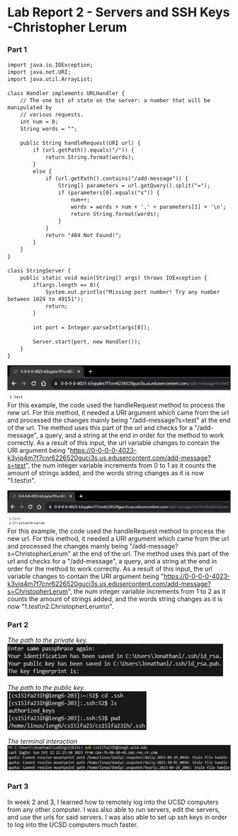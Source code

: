 <h1>Lab Report 2 - Servers and SSH Keys -Christopher Lerum</h1>
<h3>Part 1</h3>

    import java.io.IOException;
    import java.net.URI;
    import java.util.ArrayList;
    
    class Handler implements URLHandler {
        // The one bit of state on the server: a number that will be manipulated by
        // various requests.
        int num = 0;
        String words = "";
    
        public String handleRequest(URI url) {
            if (url.getPath().equals("/")) {
                return String.format(words);
            } 
            else {
                if (url.getPath().contains("/add-message")) {
                    String[] parameters = url.getQuery().split("=");
                    if (parameters[0].equals("s")) {
                        num++;
                        words = words + num + '.' + parameters[1] + '\n';
                        return String.format(words);
                    }
                }
                return "404 Not Found!";
            }
        }
    }
    
    class StringServer {
        public static void main(String[] args) throws IOException {
            if(args.length == 0){
                System.out.println("Missing port number! Try any number between 1024 to 49151");
                return;
            }
    
            int port = Integer.parseInt(args[0]);
    
            Server.start(port, new Handler());
        }
    }

![image](StringServer1.PNG)
For this example, the code used the handleRequest method to process the new url. For this method, it needed a URI argument which came from the url and processed the changes mainly being "/add-message?s=test" at the end of the url. The method uses this part of the url and checks for a "/add-message", a query, and a string at the end in order for the method to work correctly. As a result of this input, the url variable changes to contain the URI argument being "https://0-0-0-0-4023-k3vjq4m7f7cnr6226520guci3s.us.edusercontent.com/add-message?s=test", the num integer variable increments from 0 to 1 as it counts the amount of strings added, and the words string changes as it is now "1.test\n".

![image](StringServer2.PNG)
For this example, the code used the handleRequest method to process the new url. For this method, it needed a URI argument which came from the url and processed the changes mainly being "/add-message?s=ChristopherLerum" at the end of the url. The method uses this part of the url and checks for a "/add-message", a query, and a string at the end in order for the method to work correctly. As a result of this input, the url variable changes to contain the URI argument being "https://0-0-0-0-4023-k3vjq4m7f7cnr6226520guci3s.us.edusercontent.com/add-message?s=ChristopherLerum", the num integer variable increments from 1 to 2 as it counts the amount of strings added, and the words string changes as it is now "1.test\n2.ChristopherLerum\n".


<h3>Part 2</h3>

*The path to the private key.*\
![image](sshkey1.PNG)

*The path to the public key.*\
![image](sshkey2.PNG)

*The terminal interaction*\
![image](sshkey3.PNG)

<h3>Part 3</h3>
In week 2 and 3, I learned how to remotely log into the UCSD computers from any other computer. I was also able to run servers, edit the servers, and use the urls for said servers. I was also able to set up ssh keys in order to log into the UCSD computers much faster.
